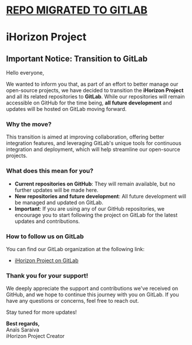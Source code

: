 # [REPO MIGRATED TO GITLAB](https://gitlab.com/ihrz/ihorizon.org)

# iHorizon Project

## Important Notice: Transition to GitLab

Hello everyone,

We wanted to inform you that, as part of an effort to better manage our open-source projects, we have decided to transition the **iHorizon Project** and all its related repositories to **GitLab**. While our repositories will remain accessible on GitHub for the time being, **all future development** and updates will be hosted on GitLab moving forward.

### Why the move?
This transition is aimed at improving collaboration, offering better integration features, and leveraging GitLab's unique tools for continuous integration and deployment, which will help streamline our open-source projects.

### What does this mean for you?
- **Current repositories on GitHub**: They will remain available, but no further updates will be made here.
- **New repositories and future development**: All future development will be managed and updated on GitLab.
- **Important**: If you are using any of our GitHub repositories, we encourage you to start following the project on GitLab for the latest updates and contributions.

### How to follow us on GitLab
You can find our GitLab organization at the following link:
- [iHorizon Project on GitLab](https://gitlab.com/ihrz)

### Thank you for your support!
We deeply appreciate the support and contributions we've received on GitHub, and we hope to continue this journey with you on GitLab. If you have any questions or concerns, feel free to reach out.

Stay tuned for more updates!

**Best regards,**  
Anaïs Saraiva  
iHorizon Project Creator  